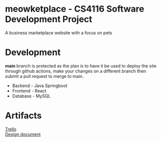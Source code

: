 # meowketplace - CS4116 Software Development Project
A business marketplace website with a focus on pets
# Development
**main** branch is protected as the plan is to have it be used to deploy the site through github actions, make your changes on a different branch then submit a pull request to merge to main.
- Backend - Java Springboot 
- Frontend - React
- Database - MySQL

# Artifacts
[Trello](https://trello.com/b/8407TRM7/cs4116group9businessservicemarketplace)  
[Design document](https://ulcampus-my.sharepoint.com/:w:/r/personal/22351159_studentmail_ul_ie/Documents/Document.docx?d=w055cb39d5d4740408d17462c90b145d5&csf=1&web=1&e=COqaev)
